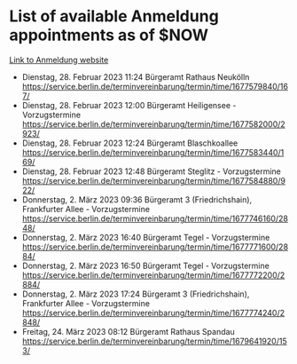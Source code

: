 # List of available Anmeldung appointments as of $NOW
[Link to Anmeldung website](https://service.berlin.de/terminvereinbarung/termin/tag.php?termin=1&anliegen[]=120686&dienstleisterlist=122210,122217,327316,122219,327312,122227,327314,122231,327346,122243,327348,122254,122252,329742,122260,329745,122262,329748,122271,327278,122273,327274,122277,327276,330436,122280,327294,122282,327290,122284,327292,122291,327270,122285,327266,122286,327264,122296,327268,150230,329760,122297,327286,122294,327284,122312,329763,122314,329775,122304,327330,122311,327334,122309,327332,317869,122281,327352,122279,329772,122283,122276,327324,122274,327326,122267,329766,122246,327318,122251,327320,122257,327322,122208,327298,122226,327300&herkunft=http%3A%2F%2Fservice.berlin.de%2Fdienstleistung%2F120686%2F)
- Dienstag, 28. Februar 2023 11:24 Bürgeramt Rathaus Neukölln https://service.berlin.de/terminvereinbarung/termin/time/1677579840/167/
- Dienstag, 28. Februar 2023 12:00 Bürgeramt Heiligensee - Vorzugstermine https://service.berlin.de/terminvereinbarung/termin/time/1677582000/2923/
- Dienstag, 28. Februar 2023 12:24 Bürgeramt Blaschkoallee https://service.berlin.de/terminvereinbarung/termin/time/1677583440/169/
- Dienstag, 28. Februar 2023 12:48 Bürgeramt Steglitz - Vorzugstermine https://service.berlin.de/terminvereinbarung/termin/time/1677584880/922/
- Donnerstag, 2. März 2023 09:36 Bürgeramt 3 (Friedrichshain), Frankfurter Allee - Vorzugstermine https://service.berlin.de/terminvereinbarung/termin/time/1677746160/2848/
- Donnerstag, 2. März 2023 16:40 Bürgeramt Tegel - Vorzugstermine https://service.berlin.de/terminvereinbarung/termin/time/1677771600/2884/
- Donnerstag, 2. März 2023 16:50 Bürgeramt Tegel - Vorzugstermine https://service.berlin.de/terminvereinbarung/termin/time/1677772200/2884/
- Donnerstag, 2. März 2023 17:24 Bürgeramt 3 (Friedrichshain), Frankfurter Allee - Vorzugstermine https://service.berlin.de/terminvereinbarung/termin/time/1677774240/2848/
- Freitag, 24. März 2023 08:12 Bürgeramt Rathaus Spandau https://service.berlin.de/terminvereinbarung/termin/time/1679641920/153/
